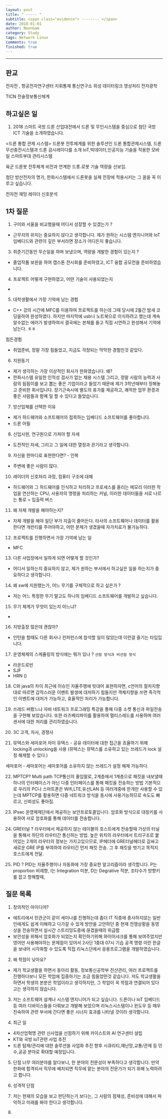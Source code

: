 ```yaml
---
layout: post
title: " ----- "
subtitle: <span class="evidence"> -------- </span>
date: 2018-01-01
author: NoonGam
category: Study
tags: Network Linux
comments: true
finished: true
---
```


---

## 판교

전자전 , 항공전자연구센터
지휘통제 통신연구소
위성 데이터링크
영상처리 전자광학

TICN 전술정보통신체계






## 하고싶은 일
1. 2018 스마트 국방.드론 산업대전에서 드론 및 무인시스템을 중심으로 첨단 국방 ICT 기술을 소개하였습니다.

<드론 통합 관제 시스템>
드론봇 전투체계를 위한 솔루션인 드론 통합관제시스템, 드론 무선충전시스템과 드론 감시레이다를 소개
IoT,빅데이터,인공지능 기술을 적용한 모바일 스마트부대 관리시스템

육군 드론봇 전투체계 비전과 연계한 드롯.로봇 기술 역량을 선보임.


첨단 방산전자의 명가, 한화시스템에서 드론봇을 실제 전장에 적용시키는 그 꿈을 꼭 이루고 싶습니다.


전자전
재밍
레이더 신호분석


## 1차 질문

1. 구미와 서울을 비교했을때 어디서 성장할 수 있겠는가 ?
- 근무지의 위치는 중요하지 않다고 생각합니다. 제가 원하는 시스템 엔지니어와 IoT 임베디드와
관련이 깊은 부서라면 장소가 어디든지 좋습니다.

3. 취준기간동안 무슨일을 하며 보냈으며, 역량을 개발한 경험이 있는지 ?
- 졸업작품 보완을 하여 캡스톤 전시회를 준비하였고, ICT 융합 공모전을 준비하였습니다.

4. 프로젝트 어떻게 구현하였고, 어떤 기술이 사용되었는지
-

5. 대학생활에서 가장 기억에 남는 경험
- C++ 강의 시간에 MFC를 이용하여 프로젝트를 하는데 그때 당시에 2틀간 밤새 코딩을하여 완성하였다.
하지만 마지막에 usb나 노트북으로 이식하려고 했는데 계속 알수없는 에러가 발생하여서 결국에는 본체를 들고
직접 시연하고 완성해서 기억에 남는다. ㅎㅎ

힘든경험
- 취업준비, 정말 가장 힘들었고, 지금도 걱정되는 막막한 경험인것 같았다.


6. 지원동기
- 제가 생각하는 가장 이상적인 회사가 한화였습니다.
왜?
- 한화시스템 유일한 인적성 검사가 없는 채용 시스템 그리고, 정말 사람의 능력과 사람의 됨됨이를 보고 뽑는 좋은 기업이라고
들었기 때문에 제가 3학년때부터 정해놓고 준비한 회사입니다.
장기근속시에 별도의 휴가를 제공하고, 쾌적한 업무 환경과 좋은 사람들과 함꼐 일 할 수 있다고 들었습니다.

7. 방산업체를 선택한 이유
- 제가 하드웨어와 소프트웨어의 접목하는 임베디드 소프트웨어를 좋아합니다.
- 드론 어필

8. 신입사원, 연구원으로 가져야 할 자세
- 도전적인 자세, 그리고 그 일에 대한 열정과 끈기라고 생각합니다.

9. 자신을 한마디로 표현한다면? - 인복
- 주변에 좋은 사람이 많다.

10. 레이더의 신호처리 과정, 컴퓨터 구조에 대해
-   하드웨어와 그 하드웨어를 인식하고 처리하고 프로세스를 올리는 메모리
이러한 작업을 연산하는 CPU, 사용자의 명령을 처리하는 커널, 이러한 데이터들을 서로 나르는 통로 = 입출력 버스


11. 왜 자체 개발을 해야하는지?
- 자체 개발을 해야 일단 부가 지출이 줄어든다. 타사의 소프트웨어나 데이터를 활용 한다면 개런티를 주어야하고,
어떤 문제가 생겼을때 자가치료가 불가능하다.

12. 프로젝트를 진행하면서 가장 기억에 남는 일
- MFC

13. 다른 사업장에서 일하게 되면 어떻게 할 것인가?
- 어디서 일하는지 중요하지 않고, 제가 원하는 부서에서 하고싶은 일을 하는지가 중요하다고 생각합니다.

14. 왜 sw에 지원했는가, 어느 무기를 구체적으로 하고 싶은가 ?
- 저는 어느 특정한 무기 말고도 하나의 임베디드 소프트웨어를 개발하고 싶습니다.

15. 무기 체계가 무엇이 있는지 아느냐?
-

16. 지방출장 많은데 괜찮아?
- 인턴을 할때도 다른 회사나 컨퍼런스에 참석할 일이 많았는데 이런걸 즐기는 타입입니다.

17. 운영체제의 스케쥴링의 방식에는 뭐가 있나 ?
`선점 방식과 비선점 방식`
- 라운드로빈
- SJF
- HRN ()

18. C와 java의 차이
최근에 이슈인 자율주행에 빗대어 표현하자면, c언어의 절차지향대로 따르면 갑작스러운 이벤트 발생에 대처하기 힘들지만
객체지향을 쓰면 즉각적인 이벤트에 대처가 가능하고, 효율적인 처리가 가능합니다.

19. 쓰레드 써봤느냐
자바 네트워크 프로그래밍 특강을 통해 다중 소켓 통신과 파일전송을 구현해 보았습니다.
또한 라즈베리파이를 활용하여 멀티스레드를 사용하며 여러 센서에 대한 처리를 관리하였습니다.

20. 3C 고객, 자사, 경쟁사


21. 뮤텍스와 세마포어 차이
뮤텍스 - 공유 데이터에 대한 접근을 죠율하기 위해 locking과 unlocking을 사용
(뮤텍스는 뮤텍스를 소유하고 있는 쓰레드가 lock 설정 해제할 수 있다.)

세마포어 - 세마포어는 세마포어를 소유하지 않는 쓰레드가 설정 해제 가능하다.

22. MPTCP?
Multi path TCP통신의 줄임말로, 2계층에서 1계층으로 패킷을 내보낼때 하나의 인터페이스가 아닌 다중 인터페이스를 통해 패킷을 전송하는 방법
기본적으로 우리의 PC나 스마트폰은 Wifi,LTE,유선LAN 등 여러개중에 한개만 사용할 수 있는데 MPTCP를 활용하면
다중 네트워크 방식을 동시에 사용가능하므로 속도도 빠르고, 신뢰성도 좋아짐.

23. IPsec
운영체제단에서 제공하는 보안프로토콜입니다. 암호화 방식으로 대칭키를 사용하여 서로 암호화를 통해 데이터를 전송합니다.

24. GRE터널 ?
라우터에서 제공하지 않는 테이블의 호스트에게 전송할때 가상의 터널을 통해서 하단의 라우터간 통신하는 방법.
높은 위치의 라우터에서 트리구조로 붙어있는 2개의 라우터의 정보는 가지고있으므로, IP헤더에 GRE터널헤더로 감싸고 새로운 GRE IP를 부여하여 라우터간 먼저 패킷 전송.
그 후 패킷을 벗기고 목적지 호스트에게 전달.


25. PID ?
PID는 자율주행이나 자동화에 가장 중요한 알고리즘이라 생각합니다.
P는 proportion 비례항,
I는 Integration 미분,
D는 Degrative 적분,
조타수가 방향키를 잡고 항해할때,


## 질문 목록

1. 창의적인 아이디어?
- 에트리에서 민관군이 같이 세미나를 진행하는데 좀더 IT 직종에 종사하지않는 일반인에게도 쉽게 이해하고 다가갈 수 있게
방안을 고안하던 중 현재 전쟁상황을 동영상을 전송하면서 실시간 스트리밍도중에 끊겼을때의 위급함
- 보안성을 위해서 암호화가 되었는지 확인하기위해 와이어샤크를 통해 보여주었지만 영어만 사용해야하는 문제점이 있어서
2사단 1중대  07시 기습 공격 명령 이란 한글을 보내어 시각화할 수 있도록 직접 리눅스단에서 응용프로그램을 개발하였습니다.

2. 왜 학점이 낮아요?
- 제가 학교생활을 하면서 동아리 활동, 정보통신공학부 전산관리, 여러 프로젝트를 진행하다보니 모든 학업에 집중하기는 조금 힘들었떤것 같습니다.
저도 학교생활을 하면서 학생의 본분은 학업이라고 생각하지만, 그 학업이 꼭 학점과 연결되어 있다고는 생각하지 않습니다.

3. 저는 소프트웨어 설계나 시스템 엔지니어가 되고 싶습니다. 드론이나 IoT 임베디드 등 여러 디바이스들을 다뤄보고 개발해 보았으며 리눅스시스템이나 윈도우 등 매우 친숙하여
관련 부서에 간다면 좋은 시너지 효과를 나타낼 것이라 생각합니다.


4. 최근 일
- 4차산업혁명 관련 신사업을 선점하기 위해 카이스트와 AI 연구센터 설립
- KT와 국방 IoT관련 사업 추진
- 드론 탐제/관리에 대한 솔루션을 사업화 추진
향후 시큐리티,재난망,교통/관제 등 민수,공공 분야로 확대할 예정입니다.


5. 단점
너무 여러분야를 알다보니, 한 분야의 전문성이 부족하다고 생각합니다. 만약 한화에 합격되서 직무에 배치되면
직무에 맡는 분야의 전문가가 되기 위해 노력하려고 합니다.

6. 성격적 단점

7. 저는 현재의 모습을 보고 판단하는거 보다는,
그 사람의 잠재성, 준비성에 대해서 파악하고 미래를 봐야 한다고 생각합니다.

8.
